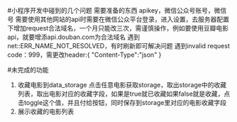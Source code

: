 #小程序开发中碰到的几个问题
需要准备的东西
apikey，微信公众号账号，微信号
需要使用其他网站的api时需要在微信公众平台登录，进入设置，去服务器配置下增加request合法域名，一个月只能改三次，需谨慎操作，例如要使用豆瓣电影api，就要增添api.douban.com为合法域名
遇到net::ERR_NAME_NOT_RESOLVED，有时刷新即可解决问题
遇到invalid request code：999，需更改header:{
    "Content-Type":"json"
}

#未完成的功能
1. 收藏电影到data_storage
点击任意电影获取storage，取出storage中的收藏列表，取出电影对应的收藏字段，如果是true就已收藏如果false就是收藏，点击toggle这个值，并且付给按钮，同时保存到storage里对应的电影收藏字段
2. 展示收藏的电影列表
